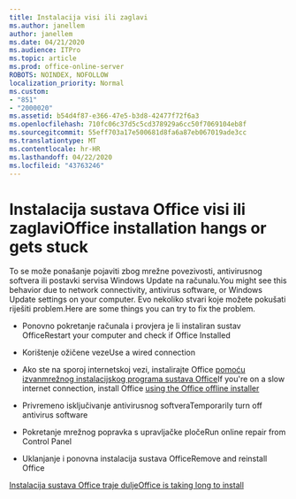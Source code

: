 ```yaml
---
title: Instalacija visi ili zaglavi
ms.author: janellem
author: janellem
ms.date: 04/21/2020
ms.audience: ITPro
ms.topic: article
ms.prod: office-online-server
ROBOTS: NOINDEX, NOFOLLOW
localization_priority: Normal
ms.custom:
- "851"
- "2000020"
ms.assetid: b54d4f87-e366-47e5-b3d8-42477f72f6a3
ms.openlocfilehash: 710fc06c37d5c5cd378929a6cc50f7069104eb8f
ms.sourcegitcommit: 55eff703a17e500681d8fa6a87eb067019ade3cc
ms.translationtype: MT
ms.contentlocale: hr-HR
ms.lasthandoff: 04/22/2020
ms.locfileid: "43763246"
---
```

# <a name="office-installation-hangs-or-gets-stuck"></a><span data-ttu-id="e96d5-102">Instalacija sustava Office visi ili zaglavi</span><span class="sxs-lookup"><span data-stu-id="e96d5-102">Office installation hangs or gets stuck</span></span>

<span data-ttu-id="e96d5-103">To se može ponašanje pojaviti zbog mrežne povezivosti, antivirusnog softvera ili postavki servisa Windows Update na računalu.</span><span class="sxs-lookup"><span data-stu-id="e96d5-103">You might see this behavior due to network connectivity, antivirus software, or Windows Update settings on your computer.</span></span> <span data-ttu-id="e96d5-104">Evo nekoliko stvari koje možete pokušati riješiti problem.</span><span class="sxs-lookup"><span data-stu-id="e96d5-104">Here are some things you can try to fix the problem.</span></span>
  
- <span data-ttu-id="e96d5-105">Ponovno pokretanje računala i provjera je li instaliran sustav Office</span><span class="sxs-lookup"><span data-stu-id="e96d5-105">Restart your computer and check if Office Installed</span></span>

- <span data-ttu-id="e96d5-106">Korištenje ožičene veze</span><span class="sxs-lookup"><span data-stu-id="e96d5-106">Use a wired connection</span></span>

- <span data-ttu-id="e96d5-107">Ako ste na sporoj internetskoj vezi, instalirajte Office [pomoću izvanmrežnog instalacijskog programa sustava Office](https://support.office.com/article/f0a85fe7-118f-41cb-a791-d59cef96ad1c?wt.mc_id=Alchemy_ClientDIA)</span><span class="sxs-lookup"><span data-stu-id="e96d5-107">If you're on a slow internet connection, install Office [using the Office offline installer](https://support.office.com/article/f0a85fe7-118f-41cb-a791-d59cef96ad1c?wt.mc_id=Alchemy_ClientDIA)</span></span>

- <span data-ttu-id="e96d5-108">Privremeno isključivanje antivirusnog softvera</span><span class="sxs-lookup"><span data-stu-id="e96d5-108">Temporarily turn off antivirus software</span></span>

- <span data-ttu-id="e96d5-109">Pokretanje mrežnog popravka s upravljačke ploče</span><span class="sxs-lookup"><span data-stu-id="e96d5-109">Run online repair from Control Panel</span></span>

- <span data-ttu-id="e96d5-110">Uklanjanje i ponovna instalacija sustava Office</span><span class="sxs-lookup"><span data-stu-id="e96d5-110">Remove and reinstall Office</span></span>

[<span data-ttu-id="e96d5-111">Instalacija sustava Office traje dulje</span><span class="sxs-lookup"><span data-stu-id="e96d5-111">Office is taking long to install</span></span>](https://support.office.com/article/0f09f357-3fef-42a6-b8aa-cef4c6c44bdf?wt.mc_id=Alchemy_ClientDIA)
  